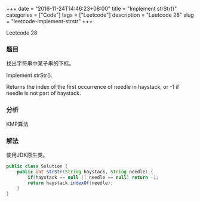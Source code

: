 +++
date = "2016-11-24T14:46:23+08:00"
title = "Implement strStr()"
categories = ["Code"]
tags = ["Leetcode"]
description = "Leetcode 28"
slug = "leetcode-implement-strstr"
+++


Leetcode 28

### 题目

找出字符串中某子串的下标。

Implement strStr().

Returns the index of the first occurrence of needle in haystack, or -1 if needle is not part of haystack.

### 分析

KMP算法

### 解法

使用JDK原生类。

```java
public class Solution {
    public int strStr(String haystack, String needle) {
        if(haystack == null || needle == null) return -1;
        return haystack.indexOf(needle);
    }
}
```

